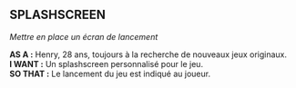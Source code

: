 ## SPLASHSCREEN

_Mettre en place un écran de lancement_

**AS A :** Henry, 28 ans, toujours à la recherche de nouveaux jeux originaux. <br />
**I WANT :** Un splashscreen personnalisé pour le jeu. <br />
**SO THAT :** Le lancement du jeu est indiqué au joueur. 


